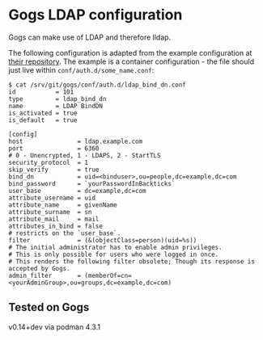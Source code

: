 # Gogs LDAP configuration

Gogs can make use of LDAP and therefore lldap.

The following configuration is adapted from the example configuration at [their repository](https://github.com/thchha/lldap/new/main/example_configs).
The example is a container configuration - the file should just live within `conf/auth.d/some_name.conf`:

```
$ cat /srv/git/gogs/conf/auth.d/ldap_bind_dn.conf
id           = 101
type         = ldap_bind_dn
name         = LDAP BindDN
is_activated = true
is_default   = true

[config]
host               = ldap.example.com
port               = 6360
# 0 - Unencrypted, 1 - LDAPS, 2 - StartTLS
security_protocol  = 1
skip_verify        = true
bind_dn            = uid=<binduser>,ou=people,dc=example,dc=com
bind_password      = `yourPasswordInBackticks`
user_base          = dc=example,dc=com
attribute_username = uid
attribute_name     = givenName
attribute_surname  = sn
attribute_mail     = mail
attributes_in_bind = false
# restricts on the `user_base`.
filter             = (&(objectClass=person)(uid=%s))
# The initial administrator has to enable admin privileges.
# This is only possible for users who were logged in once.
# This renders the following filter obsolete; Though its response is accepted by Gogs.
admin_filter       = (memberOf=cn=<yourAdminGroup>,ou=groups,dc=example,dc=com)
```

## Tested on Gogs

v0.14+dev via podman 4.3.1
